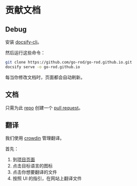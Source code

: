 # 贡献文档

## Debug

安装 [docsify-cli](https://docsify.js.org/#/quickstart)。

然后运行这些命令：

```bash
git clone https://github.com/go-rod/go-rod.github.io.git
docsify serve -o go-rod.github.io
```

每当你修改文档时，页面都会自动刷新。

## 文档

只需为此 [repo](https://github.com/go-rod/go-rod.github.io.git) 创建一个 [pull request](https://docs.github.com/en/github/collaborating-with-issues-and-pull-requests/about-pull-requests)。

## 翻译

我们使用 [crowdin](https://crowdin.com/) 管理翻译。

首先：

1. 到[项目页面](https://crowdin.com/project/go-rod)
2. 点击目标语言的图标
3. 点击你想要翻译的文件
4. 按照 UI 的指引，在网站上翻译文件
